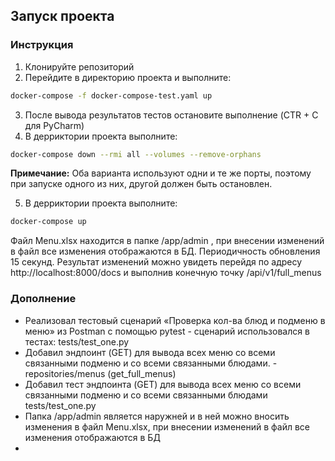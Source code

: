 ## Запуск проекта
### Инструкция
1. Клонируйте репозиторий
2. Перейдите в директорию проекта и выполните:
```bash
docker-compose -f docker-compose-test.yaml up
```
3. После вывода результатов тестов остановите выполнение (CTR + C для PyCharm)
4. В дерриктории проекта выполните:
```bash
docker-compose down --rmi all --volumes --remove-orphans
```
**Примечание:** Оба варианта используют одни и те же порты, поэтому при запуске одного из них, другой должен быть остановлен.

5. В дерриктории проекта выполните:
```bash
docker-compose up
```
Файл Menu.xlsx находится в папке /app/admin , при внесении изменений в файл все изменения отображаются в БД. Периодичность обновления 15 секунд.
Результат изменений можно увидеть перейдя по адресу http://localhost:8000/docs и выполнив конечную точку /api/v1/full_menus

### Дополнение
* Реализовал тестовый сценарий «Проверка кол-ва блюд и подменю в меню» из Postman с помощью pytest -
сценарий использовался в тестах: tests/test_one.py
* Добавил эндпоинт (GET) для вывода всех меню со всеми связанными подменю и со всеми связанными блюдами. - repositories/menus (get_full_menus)
* Добавил тест эндпоинта (GET) для вывода всех меню со всеми связанными подменю и со всеми связанными блюдами tests/test_one.py
* Папка /app/admin является наружней и в ней можно вносить изменения в файл Menu.xlsx, при внесении изменений в файл все изменения отображаются в БД
* 
